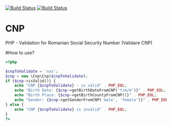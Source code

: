[![Build Status](https://travis-ci.org/alceanicu/cnp-1.svg?branch=master)](https://travis-ci.org/alceanicu/cnp-1)
[![Build Status](https://travis-ci.org/alceanicu/Cnp.svg?branch=master)](https://travis-ci.org/alceanicu/Cnp)

# CNP
PHP - Validation for Romanian Social Security Number (Validare CNP)

#How to use?

```php
<?php

$cnpToValidate = 'xxx';
$cnp = new \Cnp\Cnp($cnpToValidate);
if ($cnp->isValid()) {
    echo "CNP {$cnpToValidate} - is valid" . PHP_EOL;
    echo "Birth Date: {$cnp->getBirthDateFromCNP('Y/m/d')}" . PHP_EOL;
    echo "Birth Place: {$cnp->getBirthCountyFromCNP()}" . PHP_EOL;
    echo "Gender: {$cnp->getGenderFromCNP('male', 'female')}" . PHP_EOL;
} else {
    echo "CNP {$cnpToValidate} is invalid" . PHP_EOL;
}
?>
```
